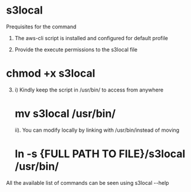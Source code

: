 # s3local

Prequisites for the command
1. The aws-cli script is installed and configured for default profile

2. Provide the execute permissions to the s3local file
#   chmod +x s3local

3. i) Kindly keep the script in /usr/bin/ to access from anywhere
      #  mv s3local /usr/bin/
 
   ii). You can modify locally by linking with /usr/bin/instead of moving
      # ln -s {FULL PATH TO FILE}/s3local /usr/bin/ 

All the available list of commands can be seen using s3local --help

